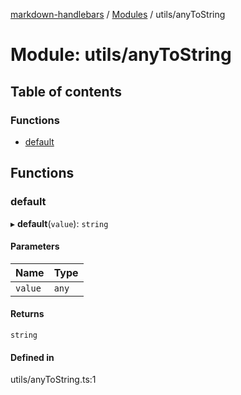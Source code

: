 [markdown-handlebars](../README.md) / [Modules](../modules.md) / utils/anyToString

# Module: utils/anyToString

## Table of contents

### Functions

- [default](utils_anyToString.md#default)

## Functions

### default

▸ **default**(`value`): `string`

#### Parameters

| Name | Type |
| :------ | :------ |
| `value` | `any` |

#### Returns

`string`

#### Defined in

utils/anyToString.ts:1
